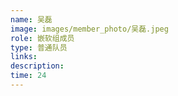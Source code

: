 ```yaml
---
name: 吴磊
image: images/member_photo/吴磊.jpeg
role: 嵌软组成员
type: 普通队员
links:
description:
time: 24
---
```

